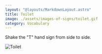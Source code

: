 ```yaml
---
layout: "@layouts/MarkdownLayout.astro"
title: Toilet
image: ./assets/images-of-signs/toilet.gif
category: Vocabulary
---
```


Shake the "T" hand sign from side to side.

![Toilet](@signs/toilet.gif)
